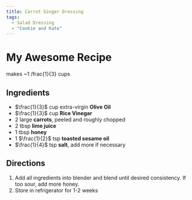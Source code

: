 ```yaml
---
title: Carrot Ginger Dressing
tags:
  - Salad Dressing
  - "Cookie and Kate"
---
```


# My Awesome Recipe

makes ~1 /frac{1}{3} cups

## Ingredients
- $\frac{1}{3}$ cup extra-virgin **Olive Oil**
- $\frac{1}{3}$ cup **Rice Vinegar**
- 2 large **carrots**, peeled and roughly chopped
- 2 tbsp **lime juice**
- 1 tbsp **honey**
- 1 $\frac{1}{2}$ tsp **toasted sesame oil**
- $\frac{1}{4}$ tsp **salt**, add more if necessary

## Directions
1. Add all ingredients into blender and blend until desired consistency. If too sour, add more honey.
2. Store in refrigerator for 1-2 weeks
